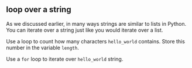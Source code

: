 ## loop over a string

As we discussed earlier, in many ways strings are similar to lists in Python. 
You can iterate over a string just like you would iterate over a list.  
  
Use a loop to count how many characters `hello_world` contains. Store 
this number in the variable `length`.  

<div class='hint'>Use a <code>for</code> loop to iterate over <code>hello_world</code> string.</div>
